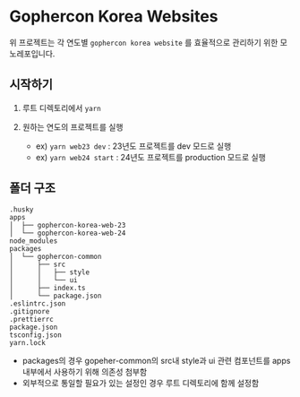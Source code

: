# Gophercon Korea Websites

위 프로젝트는 각 연도별 `gophercon korea website` 를 효율적으로 관리하기 위한 모노레포입니다.

## 시작하기

1. 루트 디렉토리에서 `yarn`

2. 원하는 연도의 프로젝트를 실행
   - ex) `yarn web23 dev` : 23년도 프로젝트를 dev 모드로 실행
   - ex) `yarn web24 start` : 24년도 프로젝트를 production 모드로 실행

## 폴더 구조

```
.husky
apps       
│  ├── gophercon-korea-web-23
│  └── gophercon-korea-web-24
node_modules
packages
│  └── gophercon-common
│      ├── src   
│      │   ├── style
│      │   └── ui
│      ├── index.ts
│      └── package.json
.eslintrc.json
.gitignore
.prettierrc
package.json
tsconfig.json
yarn.lock
```

- packages의 경우 gopeher-common의 src내 style과 ui 관련 컴포넌트를 apps 내부에서 사용하기 위해 의존성 첨부함
- 외부적으로 통일할 필요가 있는 설정인 경우 루트 디렉토리에 함께 설정함
